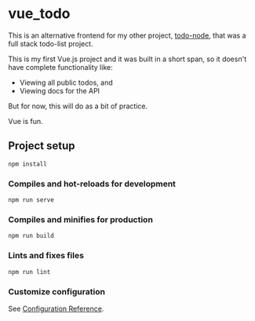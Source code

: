 # vue_todo

This is an alternative frontend for my other project, [todo-node](https://github.com/soumitradev/todo-node), that was a full stack todo-list project.

This is my first Vue.js project and it was built in a short span, so it doesn't have complete functionality like:
- Viewing all public todos, and
- Viewing docs for the API

But for now, this will do as a bit of practice.

Vue is fun.

## Project setup
```
npm install
```

### Compiles and hot-reloads for development
```
npm run serve
```

### Compiles and minifies for production
```
npm run build
```

### Lints and fixes files
```
npm run lint
```

### Customize configuration
See [Configuration Reference](https://cli.vuejs.org/config/).
